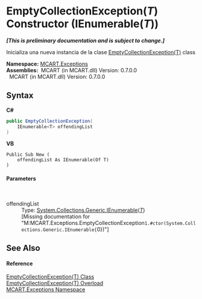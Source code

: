 # EmptyCollectionException(*T*) Constructor (IEnumerable(*T*))
 _**\[This is preliminary documentation and is subject to change.\]**_

Inicializa una nueva instancia de la clase <a href="fded69a4-e484-654e-442e-99e835443b2f">EmptyCollectionException(T)</a> class

**Namespace:**&nbsp;<a href="36e6166c-cb29-ee06-1b8a-ebc61fae7b0a">MCART.Exceptions</a><br />**Assemblies:**&nbsp;&nbsp;MCART (in MCART.dll) Version: 0.7.0.0<br />&nbsp;&nbsp;MCART (in MCART.dll) Version: 0.7.0.0<br />

## Syntax

**C#**<br />
``` C#
public EmptyCollectionException(
	IEnumerable<T> offendingList
)
```

**VB**<br />
``` VB
Public Sub New ( 
	offendingList As IEnumerable(Of T)
)
```


#### Parameters
&nbsp;<dl><dt>offendingList</dt><dd>Type: <a href="http://msdn2.microsoft.com/es-es/library/9eekhta0" target="_blank">System.Collections.Generic.IEnumerable</a>(<a href="fded69a4-e484-654e-442e-99e835443b2f">*T*</a>)<br />\[Missing <param name="offendingList"/> documentation for "M:MCART.Exceptions.EmptyCollectionException`1.#ctor(System.Collections.Generic.IEnumerable{`0})"\]</dd></dl>

## See Also


#### Reference
<a href="fded69a4-e484-654e-442e-99e835443b2f">EmptyCollectionException(T) Class</a><br /><a href="f2fc1f84-4b6d-7dcf-89c8-bb31fb3cc3fe">EmptyCollectionException(T) Overload</a><br /><a href="36e6166c-cb29-ee06-1b8a-ebc61fae7b0a">MCART.Exceptions Namespace</a><br />
